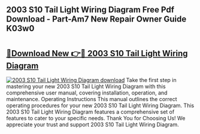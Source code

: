 ## 2003 S10 Tail Light Wiring Diagram Free Pdf Download - Part-Am7 New Repair Owner Guide K03w0

# <h2><a href="http://dfn7r0o.blite.top/?on=2003+S10+Tail+Light+Wiring+Diagram">🔗Download New 👉🔴 2003 S10 Tail Light Wiring Diagram</a></h2>

[![2003 S10 Tail Light Wiring Diagram download](https://i.imgur.com/lujVjoI.png)](http://dfn7r0o.blite.top/?on=2003+S10+Tail+Light+Wiring+Diagram)
Take the first step in mastering your new 2003 S10 Tail Light Wiring Diagram with this comprehensive user manual, covering installation, operation, and maintenance. Operating Instructions This manual outlines the correct operating procedures for your new 2003 S10 Tail Light Wiring Diagram. This 2003 S10 Tail Light Wiring Diagram features a comprehensive set of features to cater to your specific needs. Thank You for Choosing Us! We appreciate your trust and support 2003 S10 Tail Light Wiring Diagram.

